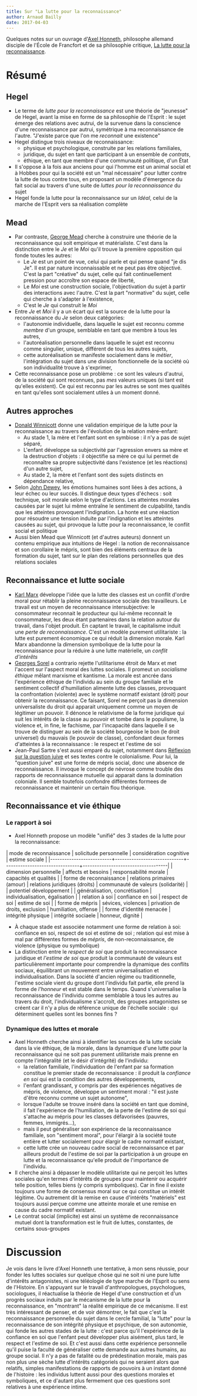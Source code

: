 ```yaml
---
title: Sur "La lutte pour la reconnaissance"
author: Arnaud Bailly 
date: 2017-04-03
---
```


Quelques notes sur un ouvrage d'[Axel Honneth](http://philosophy.columbia.edu/directories/faculty/axel-honneth), philosophe allemand disciple de l'École de Francfort et de sa philosophie critique, [La lutte pour la reconnaissance](http://www.gallimard.fr/Catalogue/GALLIMARD/Folio/Folio-essais/La-lutte-pour-la-reconnaissance).

# Résumé 

## Hegel 

* Le terme de *lutte pour la reconnaissance* est une théorie de "jeunesse" de Hegel, avant la mise en forme de sa philosophie de l'Esprit : le sujet émerge des relations avec autrui, de la survenue dans la conscience d'une reconnaissance par autrui, symétrique à ma reconnaissance de l'autre. "J'existe parce que l'on me *reconnait* une existence"
* Hegel distingue trois niveaux de reconnaissance:
    * physique et psychologique, construite par les relations familiales,
    * juridique, du sujet en tant que participant à un ensemble de *contrats*,
    * éthique, en tant que membre d'une communauté politique, d'un État
* Il s'oppose à la fois aux anciens pour qui l'homme est un animal social et à Hobbes pour qui la société est un "mal nécessaire" pour lutter contre la lutte de tous contre tous, en proposant un modèle d'émergence du fait social au travers d'une suite de *luttes pour la reconnaissance* du sujet
* Hegel fonde la lutte pour la reconnaissance sur un *Idéal*, celui de la marche de l'Esprit vers sa réalisation complète

## Mead

* Par contraste, [George Mead](https://en.wikipedia.org/wiki/George_Herbert_Mead) cherche à construire une théorie de la reconnaissance qui soit empirique et matérialiste. C'est dans la distinction entre le *Je* et le *Moi* qu'il trouve la première opposition qui fonde toutes les autres:
    * Le *Je* est un point de vue, celui qui parle et qui pense quand "je dis Je". Il est par nature inconnaissable et ne peut pas être objectivé. C'est la part "créative" du sujet, celle qui fait continuellement pression pour accroître son espace de liberté,
    * Le *Moi* est une construction sociale, l'objectivation du sujet à partir des interactions avec l'autre. C'est la part "normative" du sujet, celle qui cherche à s'adapter à l'existence,
    * C'est le *Je* qui construit le *Moi*
* Entre *Je* et *Moi* il y a un écart qui est la source de la lutte pour la reconnaissance du *Je* selon deux catégories:
    * l'autonomie individuelle, dans laquelle le sujet est reconnu comme *membre* d'un groupe, semblable en tant que membre à tous les autres,
    * l'autoréalisation personnelle dans laquelle le sujet est reconnu comme singulier, unique, différent de tous les autres sujets,
    * cette autoréalisation se manifeste socialement dans le *métier*, l'intégration du sujet dans une division fonctionnelle de la société où son individualité trouve à s'exprimer,
* Cette reconnaissance pose un problème : ce sont les valeurs d'autrui, de la société qui sont reconnues, pas *mes* valeurs uniques (si tant est qu'elles existent). Ce qui est reconnu par les autres se sont mes qualités en tant qu'elles sont socialement utiles à un moment donné.

## Autres approches

* [Donald Winnicott](https://en.wikipedia.org/wiki/Donald_Winnicott) donne une validation empirique de la lutte pour la reconnaissance au travers de l'évolution de la relation mère-enfant:
    * Au stade 1, la mère et l'enfant sont en symbiose : il n'y a pas de sujet séparé,
    * L'enfant développe sa subjectivité par l'agression envers sa mère et la destruction d'objets : il objectifie sa mère ce qui lui permet de reconnaître sa propre subjectivité  dans l'existence (et les réactions) d'un autre sujet,
    * Au stade 2, la mère et l'enfant sont des sujets distincts en dépendance relative,
* Selon [John Dewey](https://en.wikipedia.org/wiki/John_Dewey), les émotions humaines sont liées à des actions, à leur échec ou leur succès. Il distingue deux types d'échecs : soit technique, soit morale selon le type d'actions. Les atteintes morales causées par le sujet lui même entraîne le sentiment de culpabilité, tandis que les atteintes provoquent l'indignation. La honte est une réaction pour résoudre une tension induite par l'indignation et les atteintes causées au sujet, qui provoque la lutte pour la reconnaissance, le conflit social et politique
* Aussi bien Mead que Winnicott (et d'autres auteurs) donnent un contenu empirique aux intuitions de Hegel : la notion de reconnaissance et son corollaire le mépris, sont bien des éléments centraux de la formation du sujet, tant sur le plan des relations personnelles que des relations sociales

## Reconnaissance et lutte sociale

* [Karl Marx](https://en.wikipedia.org/wiki/Karl_Marx) développe l'idée que la lutte des classes est un conflit d'ordre moral pour rétablir la pleine reconnaissance sociale des travailleurs. Le travail est un moyen de reconnaissance intersubjective: le consommateur reconnait le producteur qui lui-même reconnait le  consommateur, les deux étant partenaires dans la relation autour du travail, dans l'objet produit. En captant le travail, le capitalisme induit une *perte de reconnaissance*. C'est un modèle purement utilitariste : la lutte est purement économique ce qui réduit la dimension morale. Karl Marx abandonne la dimension symbolique de la lutte pour la reconnaissance pour la réduire à une lutte matérielle, un *conflit d'intérêts*
* [Georges Sorel](https://en.wikipedia.org/wiki/Georges_Sorel) a contrario rejette l'utilitarisme étroit de Marx et met l'accent sur l'aspect moral des luttes sociales. Il promeut un *socialisme éthique* mêlant marxisme et kantisme. La morale est ancrée dans l'expérience éthique de l'individu au sein du groupe familiale et le sentiment collectif d'humiliation alimente lutte des classes, provoquant la confrontation (violente) avec le système normatif existant (droit) pour obtenir la reconnaissance. Ce faisant, Sorel ne perçoit pas la dimension universaliste du droit qui apparait uniquement comme un moyen de légitimer un pouvoir. Il dénonce le relativisme de la forme juridique qui suit les intérêts de la classe au pouvoir et tombe dans le populisme, la violence et, in fine, le fachisme, par l'incapacité dans laquelle il se trouve de distinguer au sein de la société bourgeoise le bon (le droit universel) du mauvais (le pouvoir de classe), confondant deux formes d'atteintes à la reconnaissance : le respect et l'estime de soi
* Jean-Paul Sartre s'est aussi emparé du sujet, notamment dans [Réflexion sur la question juive](http://www.gallimard.fr/Catalogue/GALLIMARD/Folio/Folio-essais/Reflexions-sur-la-question-juive) et ses textes contre le colonialisme. Pour lui, la "question juive" est une forme de mépris social, donc une absence de reconnaissance. Il invoque le concept de névrose comme trouble des rapports de reconnaissance mutuelle qui apparait dans la domination coloniale. Il semble toutefois confondre différentes formees de reconnaissance et maintenir un certain flou théorique.

## Reconnaissance et vie éthique

### Le rapport à soi

* Axel Honneth propose un modèle "unifié" des 3 stades de la lutte pour la reconnaissance: 

| mode de reconnaissance   | solicitude personnelle      | considération cognitive        | estime sociale                     |
|--------------------------+-----------------------------+--------------------------------+------------------------------------|
| dimension personnelle    | affects et besoins          | responsabilité morale          | capacités et qualités              |
| forme de reconnaissance  | relations primaires (amour) | relations juridiques (droits)  | communauté de valeurs (solidarité) |
| potentiel développement  |                             | généralisation, concrétisation | individualisation, égalisation     |
| relation à soi           | confiance en soi            | respect de soi                 | estime de soi                      |
| forme de mépris          | sévices, violences          | privation de droits, exclusion | humiliation, offense               |
| forme d'identité menacée | intégrité physique          | intégrité sociaele             | honneur, dignité                   |

* À chaque stade est associée notamment une forme de relation à soi: confiance en soi, respect de soi et estime de soi ; relation qui est mise à mal par différentes formes de *mépris*, de non-reconnaissance, de violence (physique ou symbolique)
* La distinction entre le *respect de soi* que produit la reconnaissance juridique et *l'estime de soi* que produit la communauté de valeurs est particulièrement importante pour comprendre la dynamique des conflits sociaux, équilibrant un mouvement entre universalisation et individualisation. Dans la société d'ancien régime ou traditionnelle, l'estime sociale vient du groupe dont l'individu fait partie, elle prend la forme de *l'honneur* et est stable dans le temps. Quand s'universalise la reconnaissance de l'individu comme semblable à tous les autres au travers du droit, l'individualisme s'accroît, des groupes antagonistes se créent car il n'y a plus de référence unique de l'échelle sociale : qui déterminent quelles sont les bonnes fins ?

### Dynamique des luttes et morale

* Axel Honneth cherche ainsi à identifier les sources de la lutte sociale dans la vie éthique, de la morale, dans la dynamique d'une lutte pour la reconnaissance qui ne soit pas purement utilitariste mais prenne en compte l'intégralité (et le désir d'intégrité) de l'individu:
    * la relation familiale, l'individuation de l'enfant par sa formation constitue le premier stade de reconnaissance : il produit la *confiance en soi* qui est la condition des autres développements,
    * l'enfant grandissant, y compris par des expériences négatives de mépris, de violence, développe un sentiment moral : "il est juste d'être reconnu comme un sujet autonome",
    * lorsque l'adulte se trouve inséré dans la société en tant que dominé, il fait l'expérience de l'humiliation, de la perte de l'estime de soi qui s'attache au mépris pour les classes défavorisées (pauvres, femmes, immigrés...),
    * mais il peut généraliser son expérience de la reconnaissance familiale, son "sentiment moral", pour l'élargir à la société toute entière et lutter socialement pour élargir le cadre normatif existant, 
    * cette lutte crée un nouveau cadre social de reconnaissance et par ailleurs produit de l'estime de soi par la participation à un groupe en lutte et la reconnaissance qu'elle produit de l'importance de l'individu.
* Il cherche ainsi à dépasser le modèle utilitariste qui ne perçoit les luttes sociales qu'en termes d'intérêts de groupes pour maintenir ou acquérir telle position, telles biens (y compris symboliques). Car in fine il existe toujours une forme de consensus moral sur ce qui constitue un intérêt légitime. Ou autrement dit la remise en cause d'intérêts "matériels" est toujours aussi perçue comme une atteinte morale et une remise en cause du cadre normatif existant.
* Le contrat social (implicite) est ainsi un système de reconnaissance mutuel dont la transformation est le fruit de luttes, constantes, de certains sous-groupes

# Discussion

Je vois dans le livre d'Axel Honneth une tentative, à mon sens réussie, pour fonder les luttes sociales sur quelque chose qui ne soit ni une pure lutte d'intérêts antagonistes, ni une téléologie de type marche de l'Esprit ou sens de l'Histoire. En s'appuyant sur le travail d'anthropologues, psychologues, sociologues, il réactualise la théorie de Hegel d'une construction et d'un progrès sociaux induits par le mécanisme de la lutte pour la reconnaissance, en "montrant" la réalité empirique de ce mécanisme. Il est très intéressant de penser, et de voir démontrer, le fait que c'est la reconnaissance personnelle du sujet dans le cercle familial, la "lutte" pour la reconnaissance de son intégrité physique et psychique, de son autonomie, qui fonde les autres stades de la lutte : c'est parce qu'il l'expérience de la confiance en soi que l'enfant peut développer plus aisément, plus tard, le respect et l'estime de soi. Et c'est aussi dans cette expérience personnelle qu'il puise la faculté de généraliser cette demande aux autres humains, au groupe social. Il n'y a pas de fatalité ou de prédestination morale, mais pas non plus une sèche lutte d'intérêts catégoriels qui ne seraient alors que relatifs, simples manifestations de rapports de pouvoirs à un instant donné de l'histoire : les individus luttent aussi pour des questions morales et symboliques, et ce d'autant plus fermement que ces questions sont relatives à une expérience intime.
